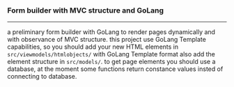 ### Form builder with MVC structure and GoLang
---
a preliminary form builder with GoLang to render pages dynamically and with observance of MVC structure.
this project use GoLang Template capabilities, so you should add your new HTML elements in `src/viewmodels/htmlobjects/` with GoLang Template format 
also add the element structure in `src/models/`.
to get page elements you should use a database, at the moment some functions return constance values insted of connecting to database.


